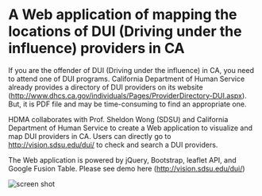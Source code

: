 A Web application of mapping the locations of DUI (Driving under the influence) providers in CA
===

If you are the offender of DUI (Driving under the influence) in CA, you need to attend one of DUI programs. California Department of Human Service already provides a directory of DUI providers on its website (http://www.dhcs.ca.gov/individuals/Pages/ProviderDirectory-DUI.aspx). But, it is PDF file and may be time-consuming to find an appropriate one. 

HDMA collaborates with Prof. Sheldon Wong (SDSU) and California Department of Human Service to create a Web application to visualize and map DUI providers in CA. Users can directly go to http://vision.sdsu.edu/dui/ to check and search a DUI providers.

The Web application is powered by jQuery, Bootstrap, leaflet API, and Google Fusion Table. Please see demo here (http://vision.sdsu.edu/dui/)

![screen shot](http://vision.sdsu.edu/dui/images/hdma-dui.png)
